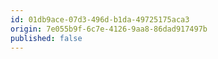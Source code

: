 ```yaml
---
id: 01db9ace-07d3-496d-b1da-49725175aca3
origin: 7e055b9f-6c7e-4126-9aa8-86dad917497b
published: false
---
```

